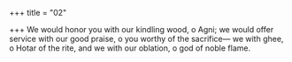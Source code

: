 +++
title = "02"

+++
We would honor you with our kindling wood, o Agni; we would offer  service with our good praise, o you worthy of the sacrifice—
we with ghee, o Hotar of the rite, and we with our oblation, o god of  noble flame.